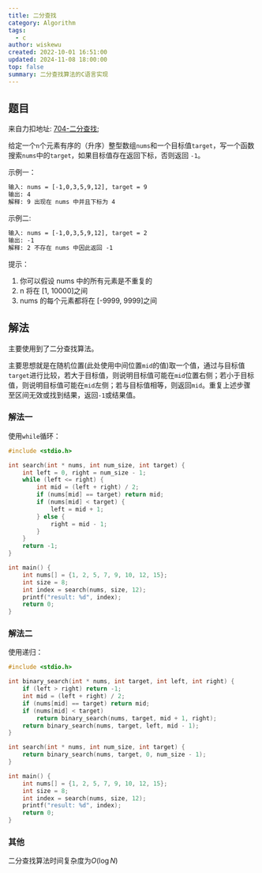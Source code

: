 ```yaml
---
title: 二分查找
category: Algorithm
tags:
  - c
author: wiskewu
created: 2022-10-01 16:51:00
updated: 2024-11-08 18:00:00
top: false
summary: 二分查找算法的C语言实现
---
```


## 题目

来自力扣地址: [704-二分查找](https://leetcode.cn/problems/binary-search/);

给定一个`n`个元素有序的（升序）整型数组`nums`和一个目标值`target`，写一个函数搜索`nums`中的`target`，如果目标值存在返回下标，否则返回 `-1`。

示例一：

```txt
输入: nums = [-1,0,3,5,9,12], target = 9
输出: 4
解释: 9 出现在 nums 中并且下标为 4
```

示例二:

```txt
输入: nums = [-1,0,3,5,9,12], target = 2
输出: -1
解释: 2 不存在 nums 中因此返回 -1
```

提示：

1. 你可以假设 nums 中的所有元素是不重复的
2. n 将在 [1, 10000]之间
3. nums 的每个元素都将在 [-9999, 9999]之间

## 解法

主要使用到了二分查找算法。

主要思想就是在随机位置(此处使用中间位置`mid`的值)取一个值，通过与目标值`target`进行比较，若大于目标值，则说明目标值可能在`mid`位置右侧；若小于目标值，则说明目标值可能在`mid`左侧；若与目标值相等，则返回`mid`。重复上述步骤至区间无效或找到结果，返回`-1`或结果值。

### 解法一

使用`while`循环：

```c
#include <stdio.h>

int search(int * nums, int num_size, int target) {
    int left = 0, right = num_size - 1;
    while (left <= right) {
        int mid = (left + right) / 2;
        if (nums[mid] == target) return mid;
        if (nums[mid] < target) {
            left = mid + 1;
        } else {
            right = mid - 1;
        }
    }
    return -1;
}

int main() {
    int nums[] = {1, 2, 5, 7, 9, 10, 12, 15};
    int size = 8;
    int index = search(nums, size, 12);
    printf("result: %d", index);
    return 0;
}
```

### 解法二

使用递归：

```c
#include <stdio.h>

int binary_search(int * nums, int target, int left, int right) {
    if (left > right) return -1;
    int mid = (left + right) / 2;
    if (nums[mid] == target) return mid;
    if (nums[mid] < target)
        return binary_search(nums, target, mid + 1, right);
    return binary_search(nums, target, left, mid - 1);
}

int search(int * nums, int num_size, int target) {
    return binary_search(nums, target, 0, num_size - 1);
}

int main() {
    int nums[] = {1, 2, 5, 7, 9, 10, 12, 15};
    int size = 8;
    int index = search(nums, size, 12);
    printf("result: %d", index);
    return 0;
}
```

### 其他

二分查找算法时间复杂度为$O(\log N)$
